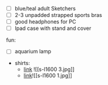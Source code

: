 - [ ] blue/teal adult Sketchers
- [ ] 2-3 unpadded strapped sports bras
- [ ] good headphones for PC
- [ ] Ipad case with stand and cover

fun:
- [ ] aquarium lamp
- shirts:
	- [link](https://www.ebay.com/itm/317172513359?_skw=vintage+aquatic&itmmeta=01K5CJ9M7K9WMHS9MPAHVA1GDR&hash=item49d8f47a4f:g:uj8AAeSwGPtom~GB&itmprp=enc%3AAQAKAAAA0FkggFvd1GGDu0w3yXCmi1fn8KFoHQwfwGFcoi5O4da%2FawKT2p3jxf0deLievGS8bCM8ygmqiY1ggWcqXpoQBA8XnhFzvYI60D0WQFONMkRNnSp2kOxNnz4GKTd1SVDTHaeSD7Hn4t4e8mWccpoczXWv12bl5euhKUr2ggWobsrk0iv7eObVbyqif1kAW1MhT4Ej04jU8PX2tX90GsrB7XIh69Z0O3mBIEYWUfDsateBWu8PLK8GYbawg7C01q82ch4a20C36PeUXJS6te26tL4%3D%7Ctkp%3ABk9SR4jEppKrZg) ![[s-l1600 3.jpg]]
	- [link](https://www.ebay.com/itm/406036221889?_skw=vintage+aquatic&itmmeta=01K5CJ9M7H862RCX970SY1BXYF&hash=item5e89a50fc1:g:uZgAAeSwXOZoaS0b&itmprp=enc%3AAQAKAAAA8FkggFvd1GGDu0w3yXCmi1eBlE8D1sTiEmF0d7OmQl9NJKWQ03aGLZhl2Q1EVZqVtvWcM4DQyBRIMZEDdpBYO0Ab9s8NUj3Lnck9g5uwdRqVHFVK0%2F16HrpF2%2B91FcRMd1GRt5%2FH2gWUgnlDDOflX%2FJ4sf3dFzCf4l0vOaS4McWSxDH7HMNVPteZTV5bvqNtHo%2BMhq%2FJuddqBApkorJjSWOYNwFeD3z0qBEMGZhhmPVHfZY0rLuAKxaiCMXhRDjUppRV4wfK0kzr%2FLk0nqT2HjVnt1L9Sc7EWtrHbyCO3TiNjx6izT6spJa1%2FEAQYnRX6w%3D%3D%7Ctkp%3ABFBMhMSmkqtm)![[s-l1600 1.jpg]]